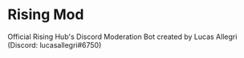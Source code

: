 # Rising Mod
Official Rising Hub's Discord Moderation Bot created by Lucas Allegri (Discord: lucasallegri#6750)


